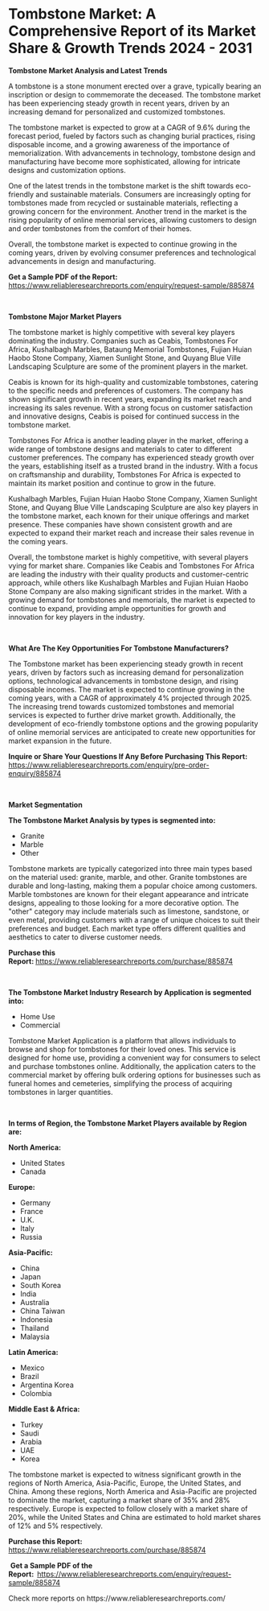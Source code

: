 <p><h1>Tombstone Market: A Comprehensive Report of its Market Share & Growth Trends 2024 - 2031</h1></p><p><strong>Tombstone Market Analysis and Latest Trends</strong></p>
<p><p>A tombstone is a stone monument erected over a grave, typically bearing an inscription or design to commemorate the deceased. The tombstone market has been experiencing steady growth in recent years, driven by an increasing demand for personalized and customized tombstones. </p><p>The tombstone market is expected to grow at a CAGR of 9.6% during the forecast period, fueled by factors such as changing burial practices, rising disposable income, and a growing awareness of the importance of memorialization. With advancements in technology, tombstone design and manufacturing have become more sophisticated, allowing for intricate designs and customization options.</p><p>One of the latest trends in the tombstone market is the shift towards eco-friendly and sustainable materials. Consumers are increasingly opting for tombstones made from recycled or sustainable materials, reflecting a growing concern for the environment. Another trend in the market is the rising popularity of online memorial services, allowing customers to design and order tombstones from the comfort of their homes.</p><p>Overall, the tombstone market is expected to continue growing in the coming years, driven by evolving consumer preferences and technological advancements in design and manufacturing.</p></p>
<p><strong>Get a Sample PDF of the Report:&nbsp;</strong> <a href="https://www.reliableresearchreports.com/enquiry/request-sample/885874">https://www.reliableresearchreports.com/enquiry/request-sample/885874</a></p>
<p>&nbsp;</p>
<p><strong>Tombstone Major Market Players</strong></p>
<p><p>The tombstone market is highly competitive with several key players dominating the industry. Companies such as Ceabis, Tombstones For Africa, Kushalbagh Marbles, Bataung Memorial Tombstones, Fujian Huian Haobo Stone Company, Xiamen Sunlight Stone, and Quyang Blue Ville Landscaping Sculpture are some of the prominent players in the market.</p><p>Ceabis is known for its high-quality and customizable tombstones, catering to the specific needs and preferences of customers. The company has shown significant growth in recent years, expanding its market reach and increasing its sales revenue. With a strong focus on customer satisfaction and innovative designs, Ceabis is poised for continued success in the tombstone market.</p><p>Tombstones For Africa is another leading player in the market, offering a wide range of tombstone designs and materials to cater to different customer preferences. The company has experienced steady growth over the years, establishing itself as a trusted brand in the industry. With a focus on craftsmanship and durability, Tombstones For Africa is expected to maintain its market position and continue to grow in the future.</p><p>Kushalbagh Marbles, Fujian Huian Haobo Stone Company, Xiamen Sunlight Stone, and Quyang Blue Ville Landscaping Sculpture are also key players in the tombstone market, each known for their unique offerings and market presence. These companies have shown consistent growth and are expected to expand their market reach and increase their sales revenue in the coming years.</p><p>Overall, the tombstone market is highly competitive, with several players vying for market share. Companies like Ceabis and Tombstones For Africa are leading the industry with their quality products and customer-centric approach, while others like Kushalbagh Marbles and Fujian Huian Haobo Stone Company are also making significant strides in the market. With a growing demand for tombstones and memorials, the market is expected to continue to expand, providing ample opportunities for growth and innovation for key players in the industry.</p></p>
<p>&nbsp;</p>
<p><strong>What Are The Key Opportunities For Tombstone Manufacturers?</strong></p>
<p><p>The Tombstone market has been experiencing steady growth in recent years, driven by factors such as increasing demand for personalization options, technological advancements in tombstone design, and rising disposable incomes. The market is expected to continue growing in the coming years, with a CAGR of approximately 4% projected through 2025. The increasing trend towards customized tombstones and memorial services is expected to further drive market growth. Additionally, the development of eco-friendly tombstone options and the growing popularity of online memorial services are anticipated to create new opportunities for market expansion in the future.</p></p>
<p><strong>Inquire or Share Your Questions If Any Before Purchasing This Report:</strong> <a href="https://www.reliableresearchreports.com/enquiry/pre-order-enquiry/885874">https://www.reliableresearchreports.com/enquiry/pre-order-enquiry/885874</a></p>
<p>&nbsp;</p>
<p><strong>Market Segmentation</strong></p>
<p><strong>The Tombstone Market Analysis by types is segmented into:</strong></p>
<p><ul><li>Granite</li><li>Marble</li><li>Other</li></ul></p>
<p><p>Tombstone markets are typically categorized into three main types based on the material used: granite, marble, and other. Granite tombstones are durable and long-lasting, making them a popular choice among customers. Marble tombstones are known for their elegant appearance and intricate designs, appealing to those looking for a more decorative option. The "other" category may include materials such as limestone, sandstone, or even metal, providing customers with a range of unique choices to suit their preferences and budget. Each market type offers different qualities and aesthetics to cater to diverse customer needs.</p></p>
<p><strong>Purchase this Report:&nbsp;</strong><a href="https://www.reliableresearchreports.com/purchase/885874">https://www.reliableresearchreports.com/purchase/885874</a></p>
<p>&nbsp;</p>
<p><strong>The Tombstone Market Industry Research by Application is segmented into:</strong></p>
<p><ul><li>Home Use</li><li>Commercial</li></ul></p>
<p><p>Tombstone Market Application is a platform that allows individuals to browse and shop for tombstones for their loved ones. This service is designed for home use, providing a convenient way for consumers to select and purchase tombstones online. Additionally, the application caters to the commercial market by offering bulk ordering options for businesses such as funeral homes and cemeteries, simplifying the process of acquiring tombstones in larger quantities.</p></p>
<p>&nbsp;</p>
<p><strong>In terms of Region, the Tombstone Market Players available by Region are:</strong></p>
<p>
    <p> <strong> North America: </strong>
        <ul>
            <li>United States</li>
            <li>Canada</li>
        </ul>
        </p> 
    <p> <strong> Europe: </strong>
        <ul>
            <li>Germany</li>
            <li>France</li>
            <li>U.K.</li>
            <li>Italy</li>
            <li>Russia</li>
        </ul>
        </p> 
    <p> <strong> Asia-Pacific: </strong>
        <ul>
            <li>China</li>
            <li>Japan</li>
            <li>South Korea</li>
            <li>India</li>
            <li>Australia</li>
            <li>China Taiwan</li>
            <li>Indonesia</li>
            <li>Thailand</li>
            <li>Malaysia</li>
        </ul>
        </p> 
    <p> <strong> Latin America: </strong>
        <ul>
            <li>Mexico</li>
            <li>Brazil</li>
            <li>Argentina Korea</li>
            <li>Colombia</li>
        </ul>
        </p> 
    <p> <strong> Middle East & Africa: </strong>
        <ul>
            <li>Turkey</li>
            <li>Saudi</li>
            <li>Arabia</li>
            <li>UAE</li>
            <li>Korea</li>
        </ul>
    </p>
    </p>
<p><p>The tombstone market is expected to witness significant growth in the regions of North America, Asia-Pacific, Europe, the United States, and China. Among these regions, North America and Asia-Pacific are projected to dominate the market, capturing a market share of 35% and 28% respectively. Europe is expected to follow closely with a market share of 20%, while the United States and China are estimated to hold market shares of 12% and 5% respectively.</p></p>
<p><strong>Purchase this Report: </strong><a href="https://www.reliableresearchreports.com/purchase/885874">https://www.reliableresearchreports.com/purchase/885874</a></p>
<p>&nbsp;<strong>Get a Sample PDF of the Report:&nbsp;&nbsp;</strong><a href="https://www.reliableresearchreports.com/enquiry/request-sample/885874">https://www.reliableresearchreports.com/enquiry/request-sample/885874</a></p>
<p><strong></strong></p>
<p>Check more reports on https://www.reliableresearchreports.com/</p>